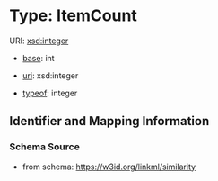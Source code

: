 # Type: ItemCount



URI: [xsd:integer](http://www.w3.org/2001/XMLSchema#integer)

* [base](https://w3id.org/linkml/base): int

* [uri](https://w3id.org/linkml/uri): xsd:integer


* [typeof](https://w3id.org/linkml/typeof): integer







## Identifier and Mapping Information







### Schema Source


* from schema: https://w3id.org/linkml/similarity



